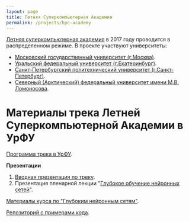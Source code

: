```yaml
---
layout: page
title: Летняя Суперкомпьютерная Академия
permalink: /projects/hpc-academy
---
```


[Летняя суперкомпьютерная академия](http://academy.hpc-russia.ru/) в 2017 году проводится в распределенном режиме. В проекте участвуют университеты:

- [Московский государственный университет (г.Москва)](http://academy.hpc-russia.ru/).
- [Уральский федеральный университет (г.Екатеринбург)](http://youthscience.urfu.ru/events/event/622/).
- [Санкт-Петербургский политехнический университет (г.Санкт-Петербург)](http://www.scc.spbstu.ru/index.php/19-isca/45-isca).
- [Северный (Арктический) федеральный университет имени М.В. Ломоносова](http://narfu.ru/life/news/classifieds/?ELEMENT_ID=290118).

# Материалы трека Летней Суперкомпьютерной Академии в УрФУ

[Программа трека в УрФУ](/assets/hpc-academy/schedule.pdf).

**Презентации**

1. [Вводная презентация по треку](/assets/hpc-academy/intro.pdf).
2. Презентация пленарной лекции "[Глубокое обучение нейронных сетей](/assets/hpc-academy/nnets.pdf)".

[Материалы курса по "Глубоким нейронным сетям"](/courses/nnpython).

[Репозиторий с примерами кода](https://github.com/sozykin/dlpython_course).
